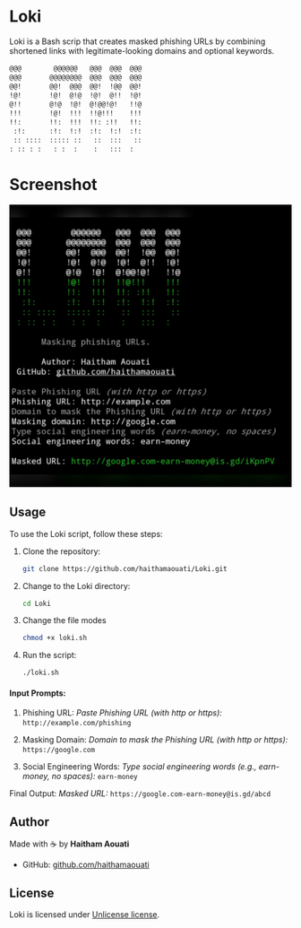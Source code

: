 # Loki
Loki is a Bash scrip that creates masked phishing URLs by combining shortened links with legitimate-looking domains and optional keywords.

```
@@@        @@@@@@   @@@  @@@  @@@
@@@       @@@@@@@@  @@@  @@@  @@@
@@!       @@!  @@@  @@!  !@@  @@!
!@!       !@!  @!@  !@!  @!!  !@!
@!!       @!@  !@!  @!@@!@!   !!@
!!!       !@!  !!!  !!@!!!    !!!
!!:       !!:  !!!  !!: :!!   !!:
 :!:      :!:  !:!  :!:  !:!  :!:
 :: ::::  ::::: ::   ::  :::   ::
: :: : :   : :  :    :   :::  :
```

# Screenshot

![screenshot](https://raw.githubusercontent.com/haithamaouati/Loki/refs/heads/main/screenshot.png)

## Usage

To use the Loki script, follow these steps:

1. Clone the repository:

    ```bash
    git clone https://github.com/haithamaouati/Loki.git
    ```

2. Change to the Loki directory:

    ```bash
    cd Loki
    ```
    
3. Change the file modes
    ```bash
    chmod +x loki.sh
    ```
    
5. Run the script:

    ```bash
    ./loki.sh
    ```

#### Input Prompts:

1. Phishing URL:
_Paste Phishing URL (with http or https):_ `http://example.com/phishing`


2. Masking Domain:
_Domain to mask the Phishing URL (with http or https):_ `https://google.com`


3. Social Engineering Words:
_Type social engineering words (e.g., earn-money, no spaces):_ `earn-money`

Final Output:
_Masked URL:_ `https://google.com-earn-money@is.gd/abcd`

## Author

Made with :coffee: by **Haitham Aouati**
  - GitHub: [github.com/haithamaouati](https://github.com/haithamaouati)

## License

Loki is licensed under [Unlicense license](LICENSE).
